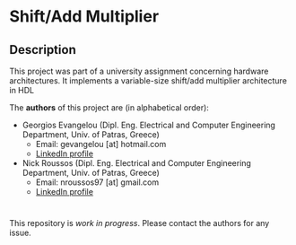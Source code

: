 # Shift/Add Multiplier
## Description
This project was part of a university assignment concerning hardware architectures. It implements a variable-size shift/add multiplier architecture in HDL

The **authors** of this project are (in alphabetical order):
- Georgios Evangelou (Dipl. Eng. Electrical and Computer Engineering Department, Univ. of Patras, Greece)
  - Email: gevangelou [at] hotmail.com
  - [LinkedIn profile](https://www.linkedin.com/in/georgios-evangelou-2a389b167/)
- Nick Roussos (Dipl. Eng. Electrical and Computer Engineering Department, Univ. of Patras, Greece)
  - Email: nroussos97 [at] gmail.com
  - [LinkedIn profile](https://www.linkedin.com/in/nick-roussos-205)


# 
This repository is _work in progress_. Please contact the authors for any issue.
